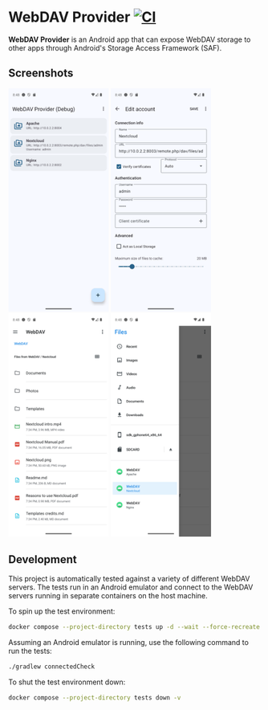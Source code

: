 # WebDAV Provider [![CI](https://github.com/alexbakker/webdav-provider/workflows/build/badge.svg)](https://github.com/alexbakker/webdav-provider/actions?query=workflow%3Abuild)

__WebDAV Provider__ is an Android app that can expose WebDAV storage to other
apps through Android's Storage Access Framework (SAF).

## Screenshots

[<img src="screenshots/screenshot1.png" width="200">](screenshots/screenshot1.png) [<img src="screenshots/screenshot2.png" width="200">](screenshots/screenshot2.png) [<img src="screenshots/screenshot3.png" width="200">](screenshots/screenshot3.png) [<img src="screenshots/screenshot4.png" width="200">](screenshots/screenshot4.png)

## Development

This project is automatically tested against a variety of different WebDAV servers. The tests run in an Android emulator and connect to the WebDAV servers running in separate containers on the host machine. 

To spin up the test environment:

```sh
docker compose --project-directory tests up -d --wait --force-recreate --build --renew-anon-volumes --remove-orphans
```

Assuming an Android emulator is running, use the following command to run the tests:

```sh
./gradlew connectedCheck
```

To shut the test environment down:

```sh
docker compose --project-directory tests down -v
```
